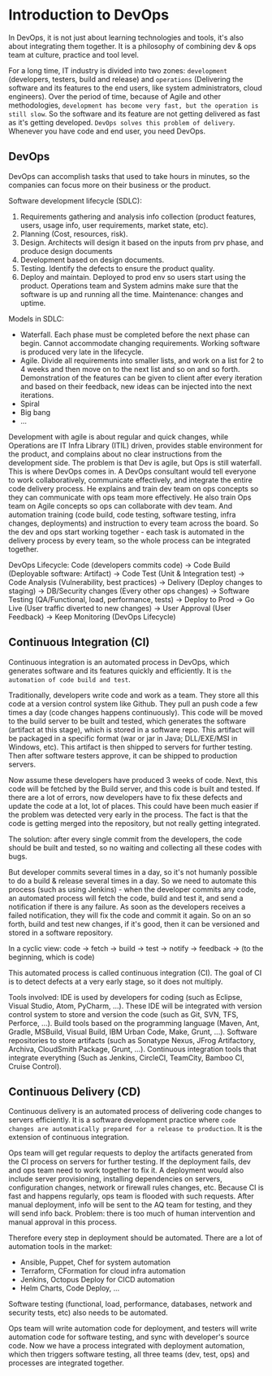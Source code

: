 # Introduction to DevOps
In DevOps, it is not just about learning technologies and tools, it's also about integrating them together. It is a philosophy of combining dev & ops team at culture, practice and tool level. 

For a long time, IT industry is divided into two zones: `development` (developers, testers, build and release) and `operations` (Delivering the software and its features to the end users, like system administrators, cloud engineers). Over the period of time, because of Agile and other methodologies, `development has become very fast, but the operation is still slow`. So the software and its feature are not getting delivered as fast as it's getting developed. `DevOps solves this problem of delivery`. Whenever you have code and end user, you need DevOps. 

## DevOps
DevOps can accomplish tasks that used to take hours in minutes, so the companies can focus more on their business or the product. 

Software development lifecycle (SDLC): 
1. Requirements gathering and analysis info collection (product features, users, usage info, user requirements, market state, etc). 
2. Planning (Cost, resources, risk). 
3. Design. Architects will design it based on the inputs from prv phase, and produce design documents
4. Development based on design documents. 
5. Testing. Identify the defects to ensure the product quality. 
6. Deploy and maintain. Deployed to prod env so users start using the product. Operations team and System admins make sure that the software is up and running all the time. Maintenance: changes and uptime. 

Models in SDLC:
- Waterfall. Each phase must be completed before the next phase can begin. Cannot accommodate changing requirements. Working software is produced very late in the lifecycle. 
- Agile. Divide all requirements into smaller lists, and work on a list for 2 to 4 weeks and then move on to the next list and so on and so forth. Demonstration of the features can be given to client after every iteration and based on their feedback, new ideas can be injected into the next iterations. 
- Spiral
- Big bang
- ...

Development with agile is about regular and quick changes, while Operations are IT Infra Library (ITIL) driven, provides stable environment for the product, and complains about no clear instructions from the development side. The problem is that Dev is agile, but Ops is still waterfall. This is where DevOps comes in. A DevOps consultant would tell everyone to work collaboratively, communicate effectively, and integrate the entire code delivery process. He explains and train dev team on ops concepts so they can communicate with ops team more effectively. He also train Ops team on Agile concepts so ops can collaborate with dev team. And automation training (code build, code testing, software testing, infra changes, deployments) and instruction to every team across the board. So the dev and ops start working together - each task is automated in the delivery process by every team, so the whole process can be integrated together. 

DevOps Lifecycle: 
Code (developers commits code) -> Code Build (Deployable software: Artifact) -> Code Test (Unit & Integration test) -> Code Analysis (Vulnerability, best practices) -> Delivery (Deploy changes to staging) -> DB/Security changes (Every other ops changes) -> Software Testing (QA/Functional, load, performance, tests) -> Deploy to Prod -> Go Live (User traffic diverted to new changes) -> User Approval (User Feedback) -> Keep Monitoring (DevOps Lifecycle)

## Continuous Integration (CI)
Continuous integration is an automated process in DevOps, which generates software and its features quickly and efficiently. It is `the automation of code build and test`. 

Traditionally, developers write code and work as a team. They store all this code at a version control system like Github. They pull an push code a few times a day (code changes happens continuously). This code will be moved to the build server to be built and tested, which generates the software (artifact at this stage), which is stored in a software repo. This artifact will be packaged in a specific format (war or jar in Java; DLL/EXE/MSI in Windows, etc). This artifact is then shipped to servers for further testing. Then after software testers approve, it can be shipped to production servers. 

Now assume these developers have produced 3 weeks of code. Next, this code will be fetched by the Build server, and this code is built and tested. If there are a lot of errors, now developers have to fix these defects and update the code at a lot, lot of places. This could have been much easier if the problem was detected very early in the process. The fact is that the code is getting merged into the repository, but not really getting integrated.

The solution: after every single commit from the developers, the code should be built and tested, so no waiting and collecting all these codes with bugs. 

But developer commits several times in a day, so it's not humanly possible to do a build & release several times in a day. So we need to automate this process (such as using Jenkins) - when the developer commits any code,  an automated process will fetch the code, build  and test it, and send a notification if there is any failure. As soon as the developers receives a failed notification, they will fix the code and commit it again. So on an so forth, build and test new changes, if it's good, then it can be versioned and stored in a software repository.

In a cyclic view: code -> fetch -> build -> test -> notify -> feedback -> (to the beginning, which is code)

This automated process is called continuous integration (CI). The goal of CI is to detect defects at a very early stage, so it does not multiply.

Tools involved: 
IDE is used by developers for coding (such as Eclipse, Visual Studio, Atom, PyCharm, ...). 
These IDE will be integrated with version control system to store and version the code (such as Git, SVN, TFS, Perforce, ...). 
Build tools based on the programming language (Maven, Ant, Gradle, MSBuild, Visual Build, IBM Urban Code, Make, Grunt, ...). 
Software repositories to store artifacts (such as Sonatype Nexus, JFrog Artifactory, Archiva, CloudSmith Package, Grunt, ...). 
Continuous integration tools that integrate everything (Such as Jenkins, CircleCI, TeamCity, Bamboo CI, Cruise Control).

## Continuous Delivery (CD)
Continuous delivery is an automated process of delivering code changes to servers efficiently. It is a software development practice where `code changes are automatically prepared for a release to production`. It is the extension of continuous integration. 

Ops team will get regular requests to deploy the artifacts generated from the CI process on servers for further testing. If the deployment fails, dev and ops team need to work together to fix it. A deployment would also include server provisioning, installing dependencies on servers, configuration changes, network or firewall rules changes, etc. Because CI is fast and happens regularly, ops team is flooded with such requests. After manual deployment, info will be sent to the AQ team for testing, and they will send info back. Problem: there is too much of human intervention and manual approval in this process. 

Therefore every step in deployment should be automated. There are a lot of automation tools in the market:
- Ansible, Puppet, Chef for system automation
- Terraform, CFormation for cloud infra automation
- Jenkins, Octopus Deploy for CICD automation
- Helm Charts, Code Deploy, ...

Software testing (functional, load, performance, databases, network and security tests, etc) also needs to be automated. 

Ops team will write automation code for deployment, and testers will write automation code for software testing, and sync with developer's source code. Now we have a process integrated with deployment automation, which then triggers software testing, all three teams (dev, test, ops) and processes are integrated together. 




 